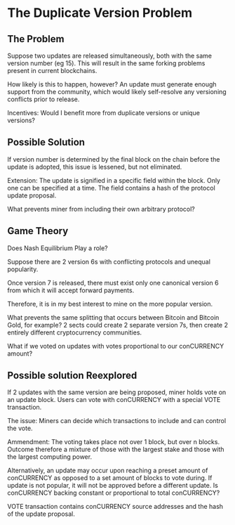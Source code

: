 # The Duplicate Version Problem

## The Problem

Suppose two updates are released simultaneously, both with the same version number (eg 15). This will result in the same forking problems present in current blockchains.

How likely is this to happen, however? An update must generate enough support from the community, which would likely self-resolve any versioning conflicts prior to release.

Incentives: Would I benefit more from duplicate versions or unique versions?

## Possible Solution

If version number is determined by the final block on the chain before the update is adopted, this issue is lessened, but not eliminated.

Extension: The update is signified in a specific field within the block. Only one can be specified at a time. The field contains a hash of the protocol update proposal.

What prevents miner from including their own arbitrary protocol?

## Game Theory

Does Nash Equilibrium Play a role?

Suppose there are 2 version 6s with conflicting protocols and unequal popularity.

Once version 7 is released, there must exist only one canonical version 6 from which it will accept forward payments.

Therefore, it is in my best interest to mine on the more popular version.

What prevents the same splitting that occurs between Bitcoin and Bitcoin Gold, for example? 2 sects could create 2 separate version 7s, then create 2 entirely different cryptocurrency communities.

What if we voted on updates with votes proportional to our conCURRENCY amount?

## Possible solution Reexplored

If 2 updates with the same version are being proposed, miner holds vote on an update block. Users can vote with conCURRENCY with a special VOTE transaction.

The issue: Miners can decide which transactions to include and can control the vote.

Ammendment: The voting takes place not over 1 block, but over n blocks. Outcome therefore a mixture of those with the largest stake and those with the largest computing power.

Alternatively, an update may occur upon reaching a preset amount of conCURRENCY as opposed to a set amount of blocks to vote during. If update is not popular, it will not be approved before a different update. Is conCURRENCY backing constant or proportional to total conCURRENCY?

VOTE transaction contains conCURRENCY source addresses and the hash of the update proposal.
